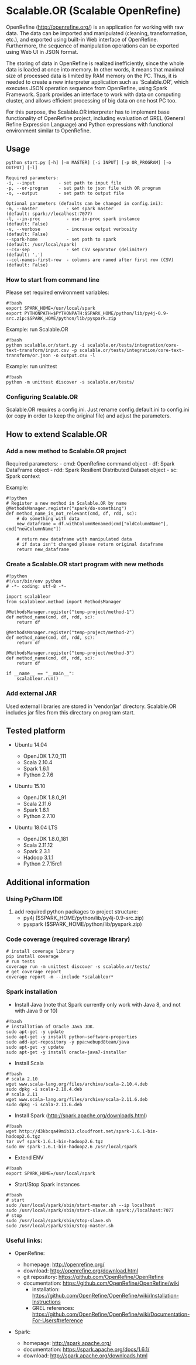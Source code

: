 # Scalable.OR (Scalable OpenRefine)

OpenRefine (http://openrefine.org/) is an application for working with raw data. The data can be imported and manipulated (cleaning, transformation, etc.), and exported using built-in Web interface of OpenRefine. Furthermore, the sequence of manipulation operations can be exported using Web UI in JSON format.

The storing of data in OpenRefine is realized inefficiently, since the whole data is loaded at once into memory. In other words, it means that maximal size of processed data is limited by RAM memory on the PC. Thus, it is needed to create a new interpreter application such as 'Scalable.OR', which executes JSON operation sequence from OpenRefine, using Spark Framework. Spark provides an interface to work with data on computing cluster, and allows efficient processing of big data on one host PC too. 

For this purpose, the Scalable.OR interpreter has to implement base functionality of OpenRefine project, including evaluation of GREL (General Refine Expression Language) and Python expressions with functional environment similar to OpenRefine.

## Usage
```
python start.py [-h] [-m MASTER] [-i INPUT] [-p OR_PROGRAM] [-o OUTPUT] [-l]

Required parameters:
-i, --input         - set path to input file
-p, --or-program    - set path to json file with OR program
-o, --output        - set path to output file

Optional parameters (defaults can be changed in config.ini):
-m, --master           - set spark master                         (default: spark://localhost:7077)
-l, --in-proc          - use in-proc spark instance               (default: False)
-v, --verbose          - increase output verbosity                (default: False)
--spark-home           - set path to spark                        (default: /usr/local/spark)
--csv-sep              - set CSV separator (delimiter)            (default: ',')
--col-names-first-row  - columns are named after first row (CSV)  (default: False)
```

### How to start from command line

Please set required environment variables:
```
#!bash
export SPARK_HOME=/usr/local/spark
export PYTHONPATH=$PYTHONPATH:$SPARK_HOME/python/lib/py4j-0.9-src.zip:$SPARK_HOME/python/lib/pyspark.zip
```

Example: run Scalable.OR
```
#!bash
python scalable.or/start.py -i scalable.or/tests/integration/core-text-transform/input.csv -p scalable.or/tests/integration/core-text-transform/or.json -o output.csv -l
```

Example: run unittest
```
#!bash
python -m unittest discover -s scalable.or/tests/
```

### Configuring Scalable.OR
Scalable.OR requires a config.ini. Just rename config.default.ini to config.ini (or copy in order to keep the original file) and adjust the parameters.

## How to extend Scalable.OR

### Add a new method to Scalable.OR project

Required parameters:
    - cmd: OpenRefine command object
    - df:  Spark DataFrame object
    - rdd: Spark Resilient Distributed Dataset object
    - sc:  Spark context


Example:
```
#!python
# Register a new method in Scalable.OR by name
@MethodsManager.register("spark/do-something")
def method_name_is_not_relevant(cmd, df, rdd, sc):
    # do something with data
    new_dataframe = df.withColumnRenamed(cmd["oldColumnName"], cmd["newColumnName"])

    # return new dataframe with manipulated data
    # if data isn't changed please return original dataframe
    return new_dataframe
```

### Create a Scalable.OR start program with new methods

```
#!python
#!/usr/bin/env python
# -*- coding: utf-8 -*-

import scalableor
from scalableor.method import MethodsManager

@MethodsManager.register("temp-project/method-1")
def method_name(cmd, df, rdd, sc):
    return df

@MethodsManager.register("temp-project/method-2")
def method_name(cmd, df, rdd, sc):
    return df

@MethodsManager.register("temp-project/method-3")
def method_name(cmd, df, rdd, sc):
    return df

if __name__ == "__main__":
    scalableor.run()

```

### Add external JAR

Used external libraries are stored in 'vendor/jar' directory.
Scalable.OR includes jar files from this directory on program start.


## Tested platform

* Ubuntu 14.04
    - OpenJDK 1.7.0_111
    - Scala 2.10.4
    - Spark 1.6.1
    - Python 2.7.6


* Ubuntu 15.10
    - OpenJDK 1.8.0_91
    - Scala 2.11.6
    - Spark 1.6.1
    - Python 2.7.10
    
* Ubuntu 18.04 LTS
    - OpenJDK 1.8.0_181
    - Scala 2.11.12
    - Spark 2.3.1
    - Hadoop 3.1.1
    - Python 2.7.15rc1

## Additional information

### Using PyCharm IDE

1. add required python packages to project structure:
    - py4j      ($SPARK_HOME/python/lib/py4j-0.9-src.zip)
    - pyspark   ($SPARK_HOME/python/lib/pyspark.zip)

### Code coverage (required coverage library)

```
# install coverage library
pip install coverage
# run tests
coverage run -m unittest discover -s scalable.or/tests/
# get coverage report
coverage report -m --include *scalableor*
```

### Spark installation

* Install Java (note that Spark currently only work with Java 8, and not with Java 9 or 10)

```
#!bash
# installation of Oracle Java JDK.
sudo apt-get -y update
sudo apt-get -y install python-software-properties
sudo add-apt-repository -y ppa:webupd8team/java
sudo apt-get -y update
sudo apt-get -y install oracle-java7-installer
```

* Install Scala

```
#!bash
# scala 2.10
wget www.scala-lang.org/files/archive/scala-2.10.4.deb
sudo dpkg -i scala-2.10.4.deb
# scala 2.11
wget www.scala-lang.org/files/archive/scala-2.11.6.deb
sudo dpkg -i scala-2.11.6.deb
```

* Install Spark (http://spark.apache.org/downloads.html)
```
#!bash
wget http://d3kbcqa49mib13.cloudfront.net/spark-1.6.1-bin-hadoop2.6.tgz
tar xvf spark-1.6.1-bin-hadoop2.6.tgz
sudo mv spark-1.6.1-bin-hadoop2.6 /usr/local/spark
```

* Extend ENV
```
#!bash
export SPARK_HOME=/usr/local/spark
```

* Start/Stop Spark instances
```
#!bash
# start
sudo /usr/local/spark/sbin/start-master.sh --ip localhost
sudo /usr/local/spark/sbin/start-slave.sh spark://localhost:7077
# stop
sudo /usr/local/spark/sbin/stop-slave.sh
sudo /usr/local/spark/sbin/stop-master.sh
```

### Useful links:

* OpenRefine:
    - homepage: http://openrefine.org/
    - download: http://openrefine.org/download.html
    - git repository: https://github.com/OpenRefine/OpenRefine
    - documentation: https://github.com/OpenRefine/OpenRefine/wiki
        * installation: https://github.com/OpenRefine/OpenRefine/wiki/Installation-Instructions
        * GREL references: https://github.com/OpenRefine/OpenRefine/wiki/Documentation-For-Users#reference

* Spark:
    - homepage: http://spark.apache.org/
    - documentation: https://spark.apache.org/docs/1.6.1/
    - download: http://spark.apache.org/downloads.html